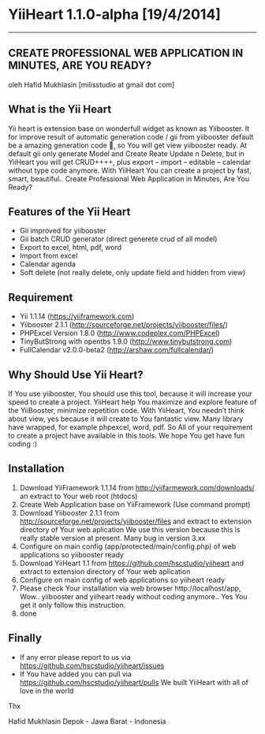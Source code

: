 ﻿YiiHeart 1.1.0-alpha [19/4/2014]
========
---
CREATE PROFESSIONAL WEB APPLICATION IN MINUTES, ARE YOU READY?
---
oleh Hafid Mukhlasin [milisstudio at gmail dot com]

## What is the Yii Heart
Yii heart is extension base on wonderfull widget as known as Yiibooster. It for improve result of automatic generation code / gii from yiibooster default be a amazing generation code , so You will get view yiibooster ready. At default gii only generate Model and Create Reate Update n Delete, but in YiiHeart you will get CRUD++++, plus export – import – editable – calendar without type code anymore.  With YiiHeart You can create a project by fast, smart, beautiful.. Create Professional Web Application in Minutes, Are You Ready?

## Features of the Yii Heart
* Gii improved for yiibooster
* Gii batch CRUD generator (direct generete crud of all model)
* Export to excel, html, pdf, word
* Import from excel
* Calendar agenda
* Soft delete (not really delete, only update field and hidden from view)

## Requirement
* Yii 1.1.14 (https://yiiframework.com)
* Yiibooster 2.1.1 (http://sourceforge.net/projects/yiibooster/files/)
* PHPExcel Version 1.8.0 (http://www.codeplex.com/PHPExcel)
* TinyButStrong with opentbs 1.9.0 (http://www.tinybutstrong.com)
* FullCalendar v2.0.0-beta2 (http://arshaw.com/fullcalendar/)

## Why Should Use Yii Heart?
If You use yiibooster, You should use this tool, because it will increase your speed to create a project. YiiHeart help You maximize and explore feature of the YiiBooster, minimize repetition code. With YiiHeart, You needn’t think about view, yes because it will create to You fantastic view.
Many library have wrapped, for example phpexcel, word, pdf. So All of your requirement to create a project have available in this tools.
We hope You get have fun coding :)

## Installation
1.	Download YiiFramework 1.1.14 from http://yiifarmework.com/downloads/ an extract to Your web root (htdocs)
2.	Create Web Application base on YiiFramework (Use command prompt)
3.	Download Yiibooster 2.1.1 from http://sourceforge.net/projects/yiibooster/files and extract to extension directory of Your web aplication
We use this version because this is really stable version at present. Many bug in version 3.xx
4.	Configure on main config (app/protected/main/config.php) of web applications so yiibooster ready
5.	Download YiiHeart 1.1 from https://github.com/hscstudio/yiiheart and extract to extension directory of Your web aplication
6.	Configure on main config of web applications so yiiheart ready
7.	Please check Your installation via web browser http://localhost/app, Wow.. yiibooster and yiiheart ready without coding anymore.. Yes You get it only follow this instruction.
8.	done

## Finally
* If any error please report to us via https://github.com/hscstudio/yiiheart/issues
* If You have added you can pull via https://github.com/hscstudio/yiiheart/pulls
We built YiiHeart with all of love in the world

Thx

Hafid Mukhlasin
Depok - Jawa Barat - Indonesia
